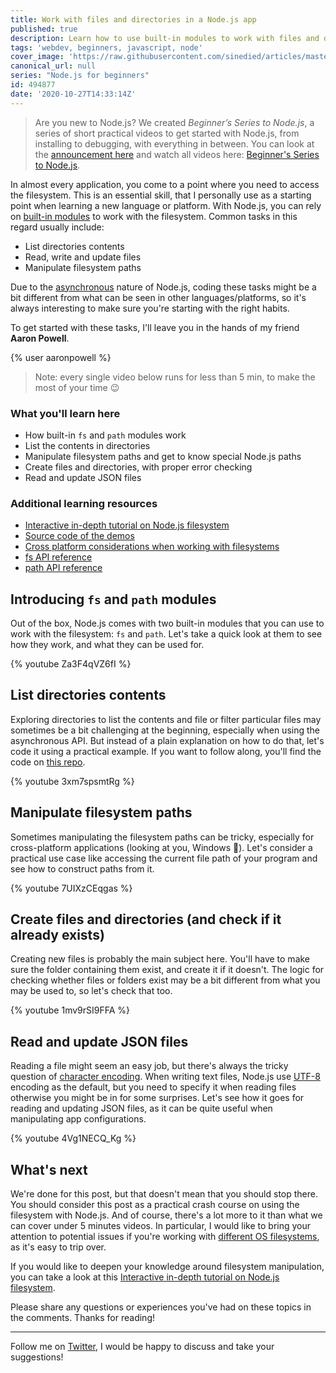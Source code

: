 ```yaml
---
title: Work with files and directories in a Node.js app
published: true
description: Learn how to use built-in modules to work with files and directories in a Node.js app with this series of bite-sized videos for beginners.
tags: 'webdev, beginners, javascript, node'
cover_image: 'https://raw.githubusercontent.com/sinedied/articles/master/articles/node/beginner-series/assets/banner3.jpg'
canonical_url: null
series: "Node.js for beginners"
id: 494877
date: '2020-10-27T14:33:14Z'
---
```


> Are you new to Node.js? We created *Beginner’s Series to Node.js*, a series of short practical videos to get started with Node.js, from installing to debugging, with everything in between. You can look at the [announcement here](https://dev.to/sinedied/learn-node-js-with-this-series-of-short-videos-for-beginners-4lpm) and watch all videos here: [Beginner's Series to Node.js](https://www.youtube.com/playlist?list=PLlrxD0HtieHje-_287YJKhY8tDeSItwtg).

In almost every application, you come to a point where you need to access the filesystem. This is an essential skill, that I personally use as a starting point when learning a new language or platform. With Node.js, you can rely on [built-in modules](https://nodejs.org/api/modules.html) to work with the filesystem. Common tasks in this regard usually include:

- List directories contents
- Read, write and update files
- Manipulate filesystem paths

Due to the [asynchronous](https://nodejs.org/en/about/) nature of Node.js, coding these tasks might be a bit different from what can be seen in other languages/platforms, so it's always interesting to make sure you're starting with the right habits.

To get started with these tasks, I'll leave you in the hands of my friend **Aaron Powell**. 

{% user aaronpowell %}

> Note: every single video below runs for less than 5 min, to make the most of your time 😉

### What you'll learn here
- How built-in `fs` and `path` modules work
- List the contents in directories
- Manipulate filesystem paths and get to know special Node.js paths
- Create files and directories, with proper error checking
- Read and update JSON files

### Additional learning resources
- [Interactive in-depth tutorial on Node.js filesystem](https://docs.microsoft.com/learn/modules/nodejs-files/?wt.mc_id=nodebeginner-devto-yolasors)
- [Source code of the demos](https://github.com/MicrosoftDocs/node-essentials)
- [Cross platform considerations when working with filesystems](https://nodejs.org/en/docs/guides/working-with-different-filesystems/)
- [fs API reference](https://nodejs.org/api/fs.html)
- [path API reference](https://nodejs.org/api/path.html)

## Introducing `fs` and `path` modules

Out of the box, Node.js comes with two built-in modules that you can use to work with the filesystem: `fs` and `path`. Let's take a quick look at them to see how they work, and what they can be used for.

{% youtube Za3F4qVZ6fI %}

## List directories contents

Exploring directories to list the contents and file or filter particular files may sometimes be a bit challenging at the beginning, especially when using the asynchronous API. But instead of a plain explanation on how to do that, let's code it using a practical example. If you want to follow along, you'll find the code on [this repo](https://github.com/MicrosoftDocs/node-essentials).

{% youtube 3xm7spsmtRg %}

## Manipulate filesystem paths

Sometimes manipulating the filesystem paths can be tricky, especially for cross-platform applications (looking at you, Windows 👀). Let's consider a practical use case like accessing the current file path of your program and see how to construct paths from it.

{% youtube 7UIXzCEqgas %}

## Create files and directories (and check if it already exists)

Creating new files is probably the main subject here. You'll have to make sure the folder containing them exist, and create it if it doesn't. The logic for checking whether files or folders exist may be a bit different from what you may be used to, so let's check that too.

{% youtube 1mv9rSI9FFA %}

## Read and update JSON files

Reading a file might seem an easy job, but there's always the tricky question of [character encoding](https://en.wikipedia.org/wiki/Character_encoding). When writing text files, Node.js use [UTF-8](https://en.wikipedia.org/wiki/UTF-8) encoding as the default, but you need to specify it when reading files otherwise you might be in for some surprises. Let's see how it goes for reading and updating JSON files, as it can be quite useful when manipulating app configurations.

{% youtube 4Vg1NECQ_Kg %}

## What's next

We're done for this post, but that doesn't mean that you should stop there. You should consider this post as a practical crash course on using the filesystem with Node.js. And of course, there's a lot more to it than what we can cover under 5 minutes videos. In particular, I would like to bring your attention to potential issues if you're working with [different OS filesystems](https://nodejs.org/en/docs/guides/working-with-different-filesystems/), as it's easy to trip over.

If you would like to deepen your knowledge around filesystem manipulation, you can take a look at this [Interactive in-depth tutorial on Node.js filesystem](https://docs.microsoft.com/learn/modules/nodejs-files/?wt.mc_id=nodebeginner-devto-yolasors).

Please share any questions or experiences you've had on these topics in the comments. Thanks for reading!

---

Follow me on [Twitter](http://twitter.com/sinedied), I would be happy to discuss and take your suggestions!
